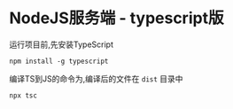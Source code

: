 # NodeJS服务端 - typescript版

运行项目前,先安装TypeScript

`npm install -g typescript`

编译TS到JS的命令为,编译后的文件在 `dist` 目录中

`npx tsc`


